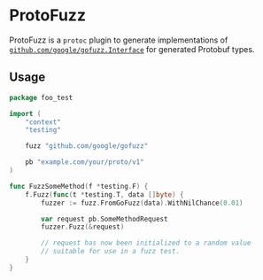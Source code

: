 # ProtoFuzz

ProtoFuzz is a `protoc` plugin to generate implementations of [`github.com/google/gofuzz.Interface`](https://pkg.go.dev/github.com/google/gofuzz#Interface) for generated Protobuf types.

## Usage

```go
package foo_test

import (
	"context"
	"testing"

	fuzz "github.com/google/gofuzz"

	pb "example.com/your/proto/v1"
)

func FuzzSomeMethod(f *testing.F) {
	f.Fuzz(func(t *testing.T, data []byte) {
		fuzzer := fuzz.FromGoFuzz(data).WithNilChance(0.01)

		var request pb.SomeMethodRequest
		fuzzer.Fuzz(&request)

		// request has now been initialized to a random value
		// suitable for use in a fuzz test.
	}
}
```
